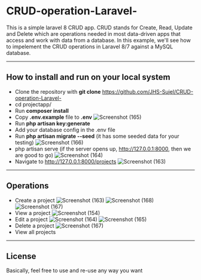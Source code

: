# CRUD-operation-Laravel-

This is a simple laravel 8 CRUD app.
CRUD stands for Create, Read, Update and Delete which are operations needed in most data-driven apps that access and work with data from a database. 
In this example, we'll see how to impelement the CRUD operations in Laravel 8/7 against a MySQL database.


---



## How to install and run on your local system

- Clone the repository with __git clone__ https://github.com/JHS-Sujel/CRUD-operation-Laravel-
- cd projectapp/
- Run __composer install__
- Copy __.env.example__ file to __.env__
![Screenshot (165)](https://user-images.githubusercontent.com/73945266/104888746-5bcc9500-5997-11eb-8519-77ca5e5f7cb2.png)
- Run __php artisan key:generate__
- Add your database config in the .env file
- Run __php artisan migrate --seed__ (it has some seeded data for your testing)
![Screenshot (166)](https://user-images.githubusercontent.com/73945266/104888884-933b4180-5997-11eb-849d-308ad4d23de2.png)
- php artisan serve (if the server opens up, http://127.0.0.1:8000,  then we are good to go)
![Screenshot (164)](https://user-images.githubusercontent.com/73945266/104888559-19a35380-5997-11eb-813b-a60512b9ccf5.png)
- Navigate to http://127.0.0.1:8000/projects
![Screenshot (163)](https://user-images.githubusercontent.com/73945266/104888312-c3ceab80-5996-11eb-9de7-4a81efe21dce.png)



---


## Operations
- Create a project
![Screenshot (163)](https://user-images.githubusercontent.com/73945266/104889413-663b5e80-5998-11eb-918f-889dde0c6d19.png)
![Screenshot (168)](https://user-images.githubusercontent.com/73945266/104889693-c6320500-5998-11eb-8148-cd9ba5df42dc.png)
![Screenshot (167)](https://user-images.githubusercontent.com/73945266/104889821-eb267800-5998-11eb-9ee9-ad53dddf7e2e.png)
- View a project
![Screenshot (154)](https://user-images.githubusercontent.com/73945266/104890388-b36c0000-5999-11eb-8df8-45e9449ea245.png)
- Edit a project
![Screenshot (164)](https://user-images.githubusercontent.com/73945266/104890141-57a17700-5999-11eb-8a37-5a4df7b997f2.png)
![Screenshot (165)](https://user-images.githubusercontent.com/73945266/104890224-7a339000-5999-11eb-949d-e197f72b5bd6.png)
- Delete a project
![Screenshot (167)](https://user-images.githubusercontent.com/73945266/104889015-c1208600-5997-11eb-85b2-c9582b2bed60.png)
- View all projects


---


## License

Basically, feel free to use and re-use any way you want


